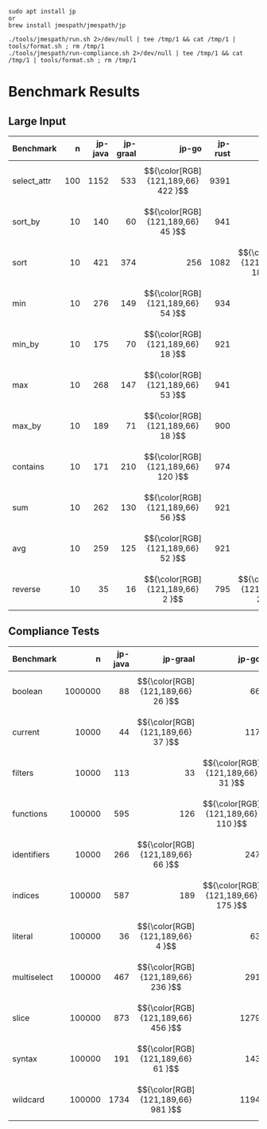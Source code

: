 

```
sudo apt install jp
or
brew install jmespath/jmespath/jp
```

```
./tools/jmespath/run.sh 2>/dev/null | tee /tmp/1 && cat /tmp/1 | tools/format.sh ; rm /tmp/1
./tools/jmespath/run-compliance.sh 2>/dev/null | tee /tmp/1 && cat /tmp/1 | tools/format.sh ; rm /tmp/1
```

# Benchmark Results

## Large Input
| Benchmark |        n |   jp-java |   jp-graal |   jp-go |   jp-rust |   jp-js |
|--------------|------:|----------:|-----------:|--------:|----------:|--------:|
| select_attr |    100 |      1152 |        533 |$${\color[RGB]{121,189,66}    422 }$$|      9391 |     586 |
| sort_by |         10 |       140 |         60 |$${\color[RGB]{121,189,66}     45 }$$|       941 |      82 |
| sort |            10 |       421 |        374 |     256 |      1082 |$${\color[RGB]{121,189,66}    188 }$$|
| min |             10 |       276 |        149 |$${\color[RGB]{121,189,66}     54 }$$|       934 |      69 |
| min_by |          10 |       175 |         70 |$${\color[RGB]{121,189,66}     18 }$$|       921 |      31 |
| max |             10 |       268 |        147 |$${\color[RGB]{121,189,66}     53 }$$|       941 |      69 |
| max_by |          10 |       189 |         71 |$${\color[RGB]{121,189,66}     18 }$$|       900 |      32 |
| contains |        10 |       171 |        210 |$${\color[RGB]{121,189,66}    120 }$$|       974 |     152 |
| sum |             10 |       262 |        130 |$${\color[RGB]{121,189,66}     56 }$$|       921 |      70 |
| avg |             10 |       259 |        125 |$${\color[RGB]{121,189,66}     52 }$$|       921 |      70 |
| reverse |         10 |        35 |         16 |$${\color[RGB]{121,189,66}      2 }$$|       795 |$${\color[RGB]{121,189,66}      2 }$$|



## Compliance Tests
| Benchmark |            n |   jp-java |   jp-graal |   jp-go |   jp-rust |   jp-js |
|--------------|----------:|----------:|-----------:|--------:|----------:|--------:|
| boolean |        1000000 |        88 |$${\color[RGB]{121,189,66}        26 }$$|      66 |       549 |     767 |
| current |          10000 |        44 |$${\color[RGB]{121,189,66}        37 }$$|     117 |      1836 |    1407 |
| filters |          10000 |       113 |         33 |$${\color[RGB]{121,189,66}     31 }$$|       132 |     219 |
| functions |       100000 |       595 |        126 |$${\color[RGB]{121,189,66}    110 }$$|      1335 |    1413 |
| identifiers |      10000 |       266 |$${\color[RGB]{121,189,66}        66 }$$|     247 |      1301 |    3688 |
| indices |         100000 |       587 |        189 |$${\color[RGB]{121,189,66}    175 }$$|      1327 |    1236 |
| literal |         100000 |        36 |$${\color[RGB]{121,189,66}         4 }$$|      63 |       936 |    1319 |
| multiselect |     100000 |       467 |$${\color[RGB]{121,189,66}       236 }$$|     291 |      1003 |    1217 |
| slice |           100000 |       873 |$${\color[RGB]{121,189,66}       456 }$$|    1279 |      3034 |    3224 |
| syntax |          100000 |       191 |$${\color[RGB]{121,189,66}        61 }$$|     143 |       456 |    1375 |
| wildcard |        100000 |      1734 |$${\color[RGB]{121,189,66}       981 }$$|    1194 |      5641 |    5348 |

